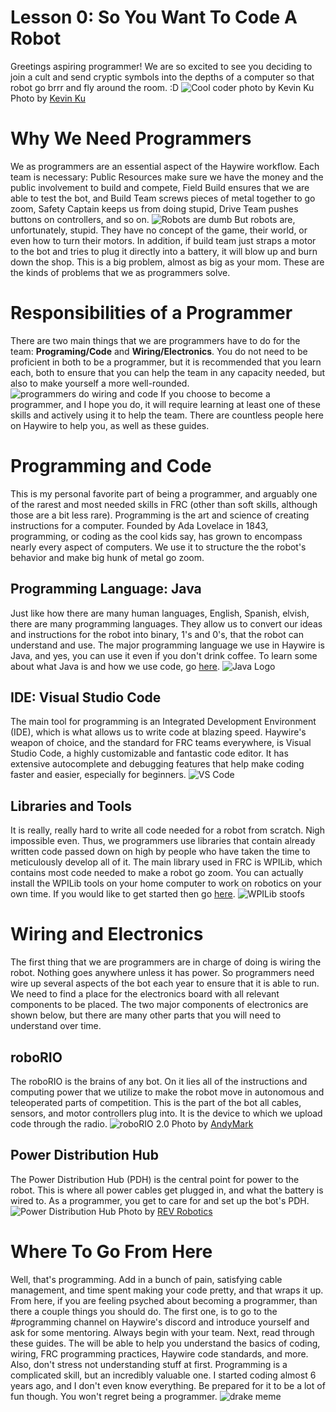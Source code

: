 # Lesson 0: So You Want To Code A Robot
Greetings aspiring programmer! We are so excited to see you deciding to join a cult and send cryptic symbols into the depths of a computer so that robot go brrr and fly around the room. :D
![Cool coder photo by Kevin Ku](./img/coder_kevin_ku.png) 
Photo by [Kevin Ku](https://unsplash.com/photos/w7ZyuGYNpRQ)

# Why We Need Programmers
We as programmers are an essential aspect of the Haywire workflow. Each team is necessary: Public Resources make sure we have the money and the public involvement to build and compete, Field Build ensures that we are able to test the bot, and Build Team screws pieces of metal together to go zoom, Safety Captain keeps us from doing stupid, Drive Team pushes buttons on controllers, and so on.
![Robots are dumb](./img/patrickmeme.jpg)
But robots are, unfortunately, stupid. They have no concept of the game, their world, or even how to turn their motors. In addition, if build team just straps a motor to the bot and tries to plug it directly into a battery, it will blow up and burn down the shop. This is a big problem, almost as big as your mom. These are the kinds of problems that we as programmers solve.

# Responsibilities of a Programmer
There are two main things that we are programmers have to do for the team: **Programing/Code** and **Wiring/Electronics**. You do not need to be proficient in both to be a programmer, but it is recommended that you learn each, both to ensure that you can help the team in any capacity needed, but also to make yourself a more well-rounded.
![programmers do wiring and code](./img/thepillars.jpeg)
If you choose to become a programmer, and I hope you do, it will require learning at least one of these skills and actively using it to help the team. There are countless people here on Haywire to help you, as well as these guides.

# Programming and Code
This is my personal favorite part of being a programmer, and arguably one of the rarest and most needed skills in FRC (other than soft skills, although those are a bit less rare). Programming is the art and science of creating instructions for a computer. Founded by Ada Lovelace in 1843, programming, or coding as the cool kids say, has grown to encompass nearly every aspect of computers. We use it to structure the the robot's behavior and make big hunk of metal go zoom.
## Programming Language: Java
Just like how there are many human languages, English, Spanish, elvish, there are many programming languages. They allow us to convert our ideas and instructions for the robot into binary, 1's and 0's, that the robot can understand and use. The major programming language we use in Haywire is Java, and yes, you can use it even if you don't drink coffee. To learn some about what Java is and how we use code, go [here](./Coding_For_Beginners.md).
![Java Logo](../programming/img/Java_programming_language_logo.png)
## IDE: Visual Studio Code
The main tool for programming is an Integrated Development Environment (IDE), which is what allows us to write code at blazing speed. Haywire's weapon of choice, and the standard for FRC teams everywhere, is Visual Studio Code, a highly customizable and fantastic code editor. It has extensive autocomplete and debugging features that help make coding faster and easier, especially for beginners.
![VS Code](../programming/img/vscode.png)
## Libraries and Tools
It is really, really hard to write all code needed for a robot from scratch. Nigh impossible even. Thus, we programmers use libraries that contain already written code passed down on high by people who have taken the time to meticulously develop all of it. The main library used in FRC is WPILib, which contains most code needed to make a robot go zoom. You can actually install the WPILib tools on your home computer to work on robotics on your own time. If you would like to get started then go [here](https://docs.wpilib.org/en/stable/docs/software/what-is-wpilib.html).
![WPILib stoofs](../programming/img/wpilibDocsLogo_300.webp)

# Wiring and Electronics
The first thing that we are programmers are in charge of doing is wiring the robot. Nothing goes anywhere unless it has power. So programmers need wire up several aspects of the bot each year to ensure that it is able to run. We need to find a place for the electronics board with all relevant components to be placed. The two major components of electronics are shown below, but there are many other parts that you will need to understand over time.
## roboRIO
The roboRIO is the brains of any bot. On it lies all of the instructions and computing power that we utilize to make the robot move in autonomous and teleoperated parts of competition. This is the part of the bot all cables, sensors, and motor controllers plug into. It is the device to which we upload code through the radio.
![roboRIO 2.0](../electronics/img/ni_roboRIO.jpg)
Photo by [AndyMark](https://www.andymark.com/products/ni-roborio-2)
## Power Distribution Hub
The Power Distribution Hub (PDH) is the central point for power to the robot. This is where all power cables get plugged in, and what the battery is wired to. As a programmer, you get to care for and set up the bot's PDH.
![Power Distribution Hub](../electronics/img/PDH.webp)
Photo by [REV Robotics](https://www.revrobotics.com/rev-11-1850/)

# Where To Go From Here
Well, that's programming. Add in a bunch of pain, satisfying cable management, and time spent making your code pretty, and that wraps it up. From here, if you are feeling psyched about becoming a programmer, than there a couple things you should do.
The first one, is to go to the #programming channel on Haywire's discord and introduce yourself and ask for some mentoring. Always begin with your team.
Next, read through these guides. The will be able to help you understand the basics of coding, wiring, FRC programming practices, Haywire code standards, and more.
Also, don't stress not understanding stuff at first. Programming is a complicated skill, but an incredibly valuable one. I started coding almost 6 years ago, and I don't even know everything.
Be prepared for it to be a lot of fun though. You won't regret being a programmer.
![drake meme](./img/drakememe.jpg)